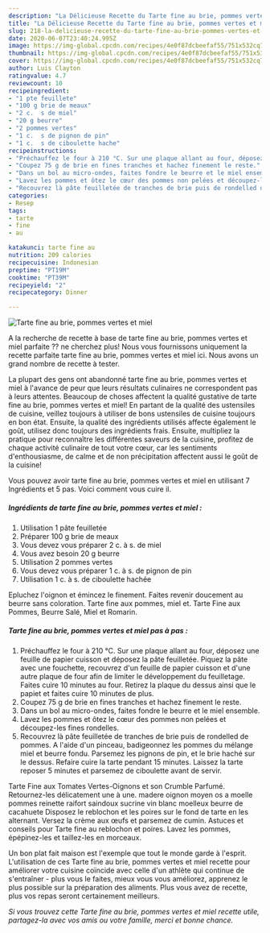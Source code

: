 ```yaml
---
description: "La Délicieuse Recette du Tarte fine au brie, pommes vertes et miel"
title: "La Délicieuse Recette du Tarte fine au brie, pommes vertes et miel"
slug: 218-la-delicieuse-recette-du-tarte-fine-au-brie-pommes-vertes-et-miel
date: 2020-06-07T23:40:24.995Z
image: https://img-global.cpcdn.com/recipes/4e0f87dcbeefaf55/751x532cq70/tarte-fine-au-brie-pommes-vertes-et-miel-photo-principale-de-la-recette.jpg
thumbnail: https://img-global.cpcdn.com/recipes/4e0f87dcbeefaf55/751x532cq70/tarte-fine-au-brie-pommes-vertes-et-miel-photo-principale-de-la-recette.jpg
cover: https://img-global.cpcdn.com/recipes/4e0f87dcbeefaf55/751x532cq70/tarte-fine-au-brie-pommes-vertes-et-miel-photo-principale-de-la-recette.jpg
author: Luis Clayton
ratingvalue: 4.7
reviewcount: 10
recipeingredient:
- "1 pte feuillete"
- "100 g brie de meaux"
- "2 c.  s de miel"
- "20 g beurre"
- "2 pommes vertes"
- "1 c.  s de pignon de pin"
- "1 c.  s de ciboulette hache"
recipeinstructions:
- "Préchauffez le four à 210 °C. Sur une plaque allant au four, déposez une feuille de papier cuisson et déposez la pâte feuilletée. Piquez la pâte avec une fouchette, recouvrez d&#39;un feuille de papier cuisson et d&#39;une autre plaque de four afin de limiter le développement du feuilletage. Faites cuire 10 minutes au four. Retirez la plaque du dessus ainsi que le papiet et faites cuire 10 minutes de plus."
- "Coupez 75 g de brie en fines tranches et hachez finement le reste."
- "Dans un bol au micro-ondes, faites fondre le beurre et le miel ensemble."
- "Lavez les pommes et ôtez le cœur des pommes non pelées et découpez-les fines rondelles."
- "Recouvrez là pâte feuilletée de tranches de brie puis de rondelled de pommes. A l&#39;aide d&#39;un pinceau, badigeonnez les pommes du mélange miel et beurre fondu. Parsemez les pignons de pin, et le brie haché sur le dessus. Refaire cuire la tarte pendant 15 minutes. Laissez la tarte reposer 5 minutes et parsemez de ciboulette avant de servir."
categories:
- Resep
tags:
- tarte
- fine
- au

katakunci: tarte fine au 
nutrition: 209 calories
recipecuisine: Indonesian
preptime: "PT19M"
cooktime: "PT39M"
recipeyield: "2"
recipecategory: Dinner

---
```



![Tarte fine au brie, pommes vertes et miel](https://img-global.cpcdn.com/recipes/4e0f87dcbeefaf55/751x532cq70/tarte-fine-au-brie-pommes-vertes-et-miel-photo-principale-de-la-recette.jpg)

A la recherche de recette à base de tarte fine au brie, pommes vertes et miel parfaite ?? ne cherchez plus! Nous vous fournissons uniquement la recette parfaite tarte fine au brie, pommes vertes et miel ici. Nous avons un grand nombre de recette à tester.

La plupart des gens ont abandonné tarte fine au brie, pommes vertes et miel à l'avance de peur que leurs résultats culinaires ne correspondent pas à leurs attentes. Beaucoup de choses affectent la qualité gustative de tarte fine au brie, pommes vertes et miel! En partant de la qualité des ustensiles de cuisine, veillez toujours à utiliser de bons ustensiles de cuisine toujours en bon état. Ensuite, la qualité des ingrédients utilisés affecte également le goût, utilisez donc toujours des ingrédients frais. Ensuite, multipliez la pratique pour reconnaître les différentes saveurs de la cuisine, profitez de chaque activité culinaire de tout votre cœur, car les sentiments d'enthousiasme, de calme et de non précipitation affectent aussi le goût de la cuisine!

<!--inarticleads1-->

Vous pouvez avoir tarte fine au brie, pommes vertes et miel en utilisant 7 Ingrédients et 5 pas. Voici comment vous cuire il.

##### Ingrédients de tarte fine au brie, pommes vertes et miel :

1. Utilisation 1 pâte feuilletée
1. Préparer 100 g brie de meaux
1. Vous devez vous préparer 2 c. à s. de miel
1. Vous avez besoin 20 g beurre
1. Utilisation 2 pommes vertes
1. Vous devez vous préparer 1 c. à s. de pignon de pin
1. Utilisation 1 c. à s. de ciboulette hachée


Epluchez l&#39;oignon et émincez le finement. Faites revenir doucement au beurre sans coloration. Tarte fine aux pommes, miel et. Tarte Fine aux Pommes, Beurre Salé, Miel et Romarin. 

<!--inarticleads2-->

##### Tarte fine au brie, pommes vertes et miel pas à pas :

1. Préchauffez le four à 210 °C. Sur une plaque allant au four, déposez une feuille de papier cuisson et déposez la pâte feuilletée. Piquez la pâte avec une fouchette, recouvrez d&#39;un feuille de papier cuisson et d&#39;une autre plaque de four afin de limiter le développement du feuilletage. Faites cuire 10 minutes au four. Retirez la plaque du dessus ainsi que le papiet et faites cuire 10 minutes de plus.
1. Coupez 75 g de brie en fines tranches et hachez finement le reste.
1. Dans un bol au micro-ondes, faites fondre le beurre et le miel ensemble.
1. Lavez les pommes et ôtez le cœur des pommes non pelées et découpez-les fines rondelles.
1. Recouvrez là pâte feuilletée de tranches de brie puis de rondelled de pommes. A l&#39;aide d&#39;un pinceau, badigeonnez les pommes du mélange miel et beurre fondu. Parsemez les pignons de pin, et le brie haché sur le dessus. Refaire cuire la tarte pendant 15 minutes. Laissez la tarte reposer 5 minutes et parsemez de ciboulette avant de servir.


Tarte Fine aux Tomates Vertes-Oignons et son Crumble Parfumé. Retournez-les délicatement une à une. madere oignon moyen os a moelle pommes reinette raifort saindoux sucrine vin blanc moelleux beurre de cacahuete Disposez le reblochon et les poires sur le fond de tarte en les alternant. Versez la crème aux œufs et parsemez de cumin. Astuces et conseils pour Tarte fine au reblochon et poires. Lavez les pommes, épépinez-les et taillez-les en morceaux. 

<!--inarticleads1-->

<p>
Un bon plat fait maison est l'exemple que tout le monde garde à l'esprit. L'utilisation de ces Tarte fine au brie, pommes vertes et miel recette pour améliorer votre cuisine coïncide avec celle d'un athlète qui continue de s'entraîner - plus vous le faites, mieux vous vous améliorez, apprenez le plus possible sur la préparation des aliments. Plus vous avez de recette, plus vos repas seront certainement meilleurs.
</p>

<p>
<i>Si vous trouvez cette Tarte fine au brie, pommes vertes et miel recette utile, partagez-la avec vos amis ou votre famille, merci et bonne chance.</i>
</p>
